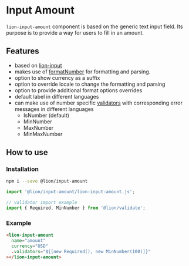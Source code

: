 # Input Amount

[//]: # 'AUTO INSERT HEADER PREPUBLISH'

`lion-input-amount` component is based on the generic text input field. Its purpose is to provide a way for users to fill in an amount.

## Features

- based on [lion-input](../input)
- makes use of [formatNumber](../localize/docs/number.md) for formatting and parsing.
- option to show currency as a suffix
- option to override locale to change the formatting and parsing
- option to provide additional format options overrides
- default label in different languages
- can make use of number specific [validators](../validate/docs/ValidationSystem.md) with corresponding error messages in different languages
  - IsNumber (default)
  - MinNumber
  - MaxNumber
  - MinMaxNumber

## How to use

### Installation

```sh
npm i --save @lion/input-amount
```

```js
import '@lion/input-amount/lion-input-amount.js';

// validator import example
import { Required, MinNumber } from '@lion/validate';
```

### Example

```html
<lion-input-amount
  name="amount"
  currency="USD"
  .validators="${[new Required(), new MinNumber(100)]}"
></lion-input-amount>
```
